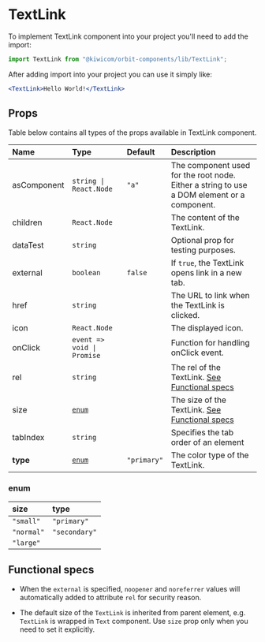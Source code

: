 # TextLink

To implement TextLink component into your project you'll need to add the import:

```jsx
import TextLink from "@kiwicom/orbit-components/lib/TextLink";
```

After adding import into your project you can use it simply like:

```jsx
<TextLink>Hello World!</TextLink>
```

## Props

Table below contains all types of the props available in TextLink component.

| Name          | Type                        | Default         | Description                      |
| :------------ | :-------------------------- | :-------------- | :------------------------------- |
| asComponent   | `string \| React.Node`      | `"a"`           | The component used for the root node. Either a string to use a DOM element or a component.
| children      | `React.Node`                |                 | The content of the TextLink.
| dataTest      | `string`                    |                 | Optional prop for testing purposes.
| external      | `boolean`                   | `false`         | If `true`, the TextLink opens link in a new tab.
| href          | `string`                    |                 | The URL to link when the TextLink is clicked.
| icon          | `React.Node`                |                 | The displayed icon.
| onClick       | `event => void \| Promise`  |                 | Function for handling onClick event.
| rel           | `string`                    |                 | The rel of the TextLink. [See Functional specs](#functional-specs)
| size          | [`enum`](#enum)             |                 | The size of the TextLink. [See Functional specs](#functional-specs)
| tabIndex      | `string`                    |                 | Specifies the tab order of an element
| **type**      | [`enum`](#enum)             | `"primary"`     | The color type of the TextLink.

### enum

| size       | type          |
| :--------- | :------------ |
| `"small"`  | `"primary"`   |
| `"normal"` | `"secondary"` |
| `"large"`  |

## Functional specs

- When the `external` is specified, `noopener` and `noreferrer` values will automatically added to attribute `rel` for security reason.

- The default size of the `TextLink` is inherited from parent element, e.g. `TextLink` is wrapped in `Text` component. Use `size` prop only when you need to set it explicitly.
